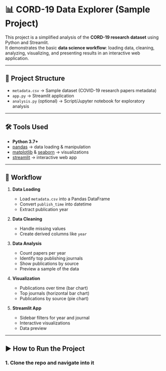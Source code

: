 # 📊 CORD-19 Data Explorer (Sample Project)

This project is a simplified analysis of the **CORD-19 research dataset** using Python and Streamlit.  
It demonstrates the basic **data science workflow**: loading data, cleaning, analyzing, visualizing, and presenting results in an interactive web application.

---

## 🚀 Project Structure
- `metadata.csv` → Sample dataset (COVID-19 research papers metadata)
- `app.py` → Streamlit application
- `analysis.py` (optional) → Script/Jupyter notebook for exploratory analysis

---

## 🛠 Tools Used
- **Python 3.7+**
- [pandas](https://pandas.pydata.org/) → data loading & manipulation  
- [matplotlib](https://matplotlib.org/) & [seaborn](https://seaborn.pydata.org/) → visualizations  
- [streamlit](https://streamlit.io/) → interactive web app  

---

## 📂 Workflow
1. **Data Loading**
   - Load `metadata.csv` into a Pandas DataFrame
   - Convert `publish_time` into datetime
   - Extract publication year

2. **Data Cleaning**
   - Handle missing values
   - Create derived columns like `year`

3. **Data Analysis**
   - Count papers per year
   - Identify top publishing journals
   - Show publications by source
   - Preview a sample of the data

4. **Visualization**
   - Publications over time (bar chart)
   - Top journals (horizontal bar chart)
   - Publications by source (pie chart)

5. **Streamlit App**
   - Sidebar filters for year and journal
   - Interactive visualizations
   - Data preview

---

## ▶️ How to Run the Project

### 1. Clone the repo and navigate into it
